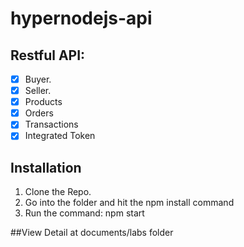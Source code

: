 # hypernodejs-api

## Restful API:
- [x] Buyer.
- [x] Seller.
- [x] Products
- [x] Orders
- [x] Transactions
- [x] Integrated Token

## Installation

1. Clone the Repo.
2. Go into the folder and hit the npm install command
4. Run the command: npm start




##View Detail at documents/labs folder